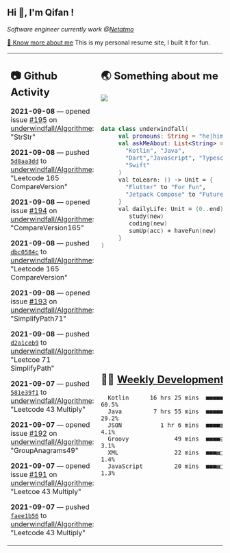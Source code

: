 <h2> Hi 👋, I'm Qifan ! </h2>
<p><em>Software engineer currently work @<a href="https://www.netatmo.com">Netatmo</a>
</em></p><p><a href="https://qifanyang.com/resume" target="_blank"> 🔭 Know more about me</a> This is my personal resume site, I built it for fun.</p>
<table><tr><td valign="top" rowspan="2">

 ## 📷 Github Activity
 <!-- githubActivity starts -->
  **2021-09-08** — opened issue [#195](https://api.github.com/repos/underwindfall/Algorithme/issues/195) on [underwindfall/Algorithme](https://api.github.com/repos/underwindfall/Algorithme): "StrStr"

  **2021-09-08** — pushed [`5d8aa3dd`](https://github.com/underwindfall/Algorithme/commit/5d8aa3ddbb1c410ecdda5b1529b652de45e85757) to [underwindfall/Algorithme](https://api.github.com/repos/underwindfall/Algorithme): "Leetcode 165  CompareVersion"

  **2021-09-08** — opened issue [#194](https://api.github.com/repos/underwindfall/Algorithme/issues/194) on [underwindfall/Algorithme](https://api.github.com/repos/underwindfall/Algorithme): "CompareVersion165"

  **2021-09-08** — pushed [`dbc0584c`](https://github.com/underwindfall/Algorithme/commit/dbc0584cc6b5eee5d8ea89764bbe5572812d36e7) to [underwindfall/Algorithme](https://api.github.com/repos/underwindfall/Algorithme): "Leetcode 165  CompareVersion"

  **2021-09-08** — opened issue [#193](https://api.github.com/repos/underwindfall/Algorithme/issues/193) on [underwindfall/Algorithme](https://api.github.com/repos/underwindfall/Algorithme): "SimplifyPath71"

  **2021-09-08** — pushed [`d2a1ceb9`](https://github.com/underwindfall/Algorithme/commit/d2a1ceb9d906af185ef911de5a4899ee28b39e1c) to [underwindfall/Algorithme](https://api.github.com/repos/underwindfall/Algorithme): "Leetcoe 71 SimplifyPath"

  **2021-09-07** — pushed [`581e39f1`](https://github.com/underwindfall/Algorithme/commit/581e39f103c2a6a18a66500e754af9731cea4feb) to [underwindfall/Algorithme](https://api.github.com/repos/underwindfall/Algorithme): "Leetcode 43 Multiply"

  **2021-09-07** — opened issue [#192](https://api.github.com/repos/underwindfall/Algorithme/issues/192) on [underwindfall/Algorithme](https://api.github.com/repos/underwindfall/Algorithme): "GroupAnagrams49"

  **2021-09-07** — opened issue [#191](https://api.github.com/repos/underwindfall/Algorithme/issues/191) on [underwindfall/Algorithme](https://api.github.com/repos/underwindfall/Algorithme): "Leetcoe 43 Multiply"

  **2021-09-07** — pushed [`faee1b56`](https://github.com/underwindfall/Algorithme/commit/faee1b56314a9fccc7eae39ab2e4859136ad9539) to [underwindfall/Algorithme](https://api.github.com/repos/underwindfall/Algorithme): "Leetcode 43 Multiply"
 <!-- githubActivity ends -->
 </td><td valign="top">

 ## 🌏 Something about me
 <!-- profile starts -->
 <a href="https://github.com/underwindfall" width="100%">
   <img src="https://activity-graph.herokuapp.com/graph?username=underwindfall&theme=react-dark&hide_border=true&bg_color=00000000&color=BDDFFF&line=6E93B5&point=BDDFFF"/>
 </a>
 <br/>
 <br/>
 <br/>

 ```kotlin
 data class underwindfall(
      val pronouns: String = "he|him",
      val askMeAbout: List<String> = listOf(
        "Kotlin", "Java",
        "Dart","Javascript", "Typescript",
        "Swift"
      )
      val toLearn: () -> Unit = {
        "Flutter" to "For Fun",
        "Jetpack Compose" to "Future"
      }
      val dailyLife: Unit = (0..end).reduce { acc, new ->
         study(new)
         coding(new)
         sumUp(acc) + haveFun(new)
      }
 )
 ```
 <!-- profile ends -->
 </td></tr><tr><td valign="top">

 ## 🏊‍♂️ <a href="https://gist.github.com/underwindfall/377ee88ba1fabd1e93516e48ca9c61eb" target="_blank">Weekly Development Breakdown</a>
  <!-- codeTime starts -->
  ```text
    Kotlin      16 hrs 25 mins  ■■■■■■■■■■■■■■■■■■□□□□□□  60.5%
    Java         7 hrs 55 mins  ■■■■■■■■■■▥□□□□□□□□□□□□□  29.2%
    JSON           1 hr 6 mins  ■■■■▥□□□□□□□□□□□□□□□□□□□   4.1%
    Groovy             49 mins  ■■■■◱□□□□□□□□□□□□□□□□□□□   3.1%
    XML                22 mins  ■■■▦□□□□□□□□□□□□□□□□□□□□   1.4%
    JavaScript         20 mins  ■■■▦□□□□□□□□□□□□□□□□□□□□   1.3%
  ```
  <!-- codeTime starts -->
  </td></tr></table>